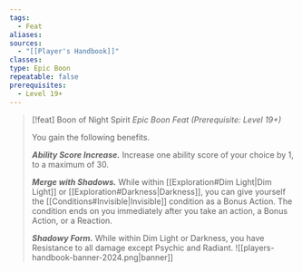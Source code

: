 ```yaml
---
tags:
  - Feat
aliases: 
sources:
  - "[[Player's Handbook]]"
classes: 
type: Epic Boon
repeatable: false
prerequisites:
  - Level 19+
---
```

>[!feat] Boon of Night Spirit
>_Epic Boon Feat (Prerequisite: Level 19+)_
>
>You gain the following benefits.
>
>**_Ability Score Increase._** Increase one ability score of your choice by 1, to a maximum of 30.
>
>**_Merge with Shadows._** While within [[Exploration#Dim Light\|Dim Light]] or [[Exploration#Darkness\|Darkness]], you can give yourself the [[Conditions#Invisible\|Invisible]] condition as a Bonus Action. The condition ends on you immediately after you take an action, a Bonus Action, or a Reaction.
>
>**_Shadowy Form._** While within Dim Light or Darkness, you have Resistance to all damage except Psychic and Radiant.
![[players-handbook-banner-2024.png|banner]]